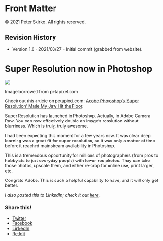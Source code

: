 # Front Matter

© 2021 Peter Skirko. All rights reserved.

## Revision History

* Version 1.0 - 2021/03/27 - Initial commit (grabbed from website).

# Super Resolution now in Photoshop

![](https://i0.wp.com/www.pskirko.com/wp-content/uploads/2021/03/Super-Resolution-portrait-2-800x420-1.jpg?resize=525%2C276&ssl=1)

Image borrowed from petapixel.com

Check out this article on petapixel.com: [Adobe Photoshop’s ‘Super Resolution’ Made My Jaw Hit the Floor](https://petapixel.com/2021/03/13/adobe-photoshops-super-resolution-made-my-jaw-hit-the-floor/).

Super Resolution has launched in Photoshop. Actually, in Adobe Camera Raw. You can now effectively double an image’s resolution without blurriness. Which is truly, truly awesome.

I had been expecting this moment for a few years now. It was clear deep learning was a great fit for super-resolution, so it was only a matter of time before it reached mainstream availability in Photoshop.

This is a tremendous opportunity for millions of photographers (from pros to hobbyists to just everyday people) with lower-res photos. They can take those photos, upscale them, and either re-crop for online use, print larger, etc.

Congrats Adobe. This is such a helpful capability to have, and it will only get better.

_I also posted this to LinkedIn; check it out [here](https://www.linkedin.com/posts/activity-6776594441655463936-0df7/)._

### Share this!

*   [Twitter](https://www.pskirko.com/2021/03/13/super-resolution-now-in-photoshop/?share=twitter "Click to share on Twitter")
*   [Facebook](https://www.pskirko.com/2021/03/13/super-resolution-now-in-photoshop/?share=facebook "Click to share on Facebook")
*   [LinkedIn](https://www.pskirko.com/2021/03/13/super-resolution-now-in-photoshop/?share=linkedin "Click to share on LinkedIn")
*   [Reddit](https://www.pskirko.com/2021/03/13/super-resolution-now-in-photoshop/?share=reddit "Click to share on Reddit")
